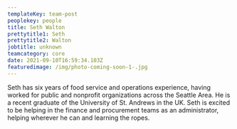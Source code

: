 ```yaml
---
templateKey: team-post
peoplekey: people
title: Seth Walton
prettytitle1: Seth
prettytitle2: Walton
jobtitle: unknown
teamcategory: core
date: 2021-09-10T16:59:34.103Z
featuredimage: /img/photo-coming-soon-1-.jpg
---
```

Seth has six years of food service and operations experience, having worked for public and nonprofit organizations across the Seattle Area. He is a recent graduate of the University of St. Andrews in the UK. Seth is excited to be helping in the finance and procurement teams as an administrator, helping wherever he can and learning the ropes.